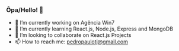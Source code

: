 ### Ôpa/Hello! 👋

<!--
**pedropaulodf/pedropaulodf** is a ✨ _special_ ✨ repository because its `README.md` (this file) appears on your GitHub profile.
-->

- 🔭 I’m currently working on Agência Win7
- 🌱 I’m currently learning React.js, Node.js, Express and MongoDB
- 👯 I’m looking to collaborate on React.js Projects
- 📫 How to reach me: pedropaulotj@gmail.com
